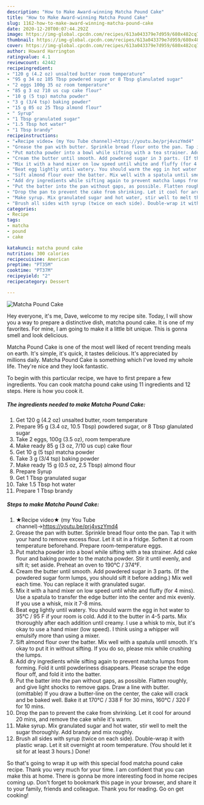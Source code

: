 ```yaml
---
description: "How to Make Award-winning Matcha Pound Cake"
title: "How to Make Award-winning Matcha Pound Cake"
slug: 1162-how-to-make-award-winning-matcha-pound-cake
date: 2020-12-20T00:07:44.292Z
image: https://img-global.cpcdn.com/recipes/613a043379e7d959/680x482cq70/matcha-pound-cake-recipe-main-photo.jpg
thumbnail: https://img-global.cpcdn.com/recipes/613a043379e7d959/680x482cq70/matcha-pound-cake-recipe-main-photo.jpg
cover: https://img-global.cpcdn.com/recipes/613a043379e7d959/680x482cq70/matcha-pound-cake-recipe-main-photo.jpg
author: Howard Harrington
ratingvalue: 4.1
reviewcount: 42442
recipeingredient:
- "120 g (4.2 oz) unsalted butter room temperature"
- "95 g 34 oz 105 Tbsp powdered sugar or 8 Tbsp glanulated sugar"
- "2 eggs 100g 35 oz room temperature"
- "85 g 3 oz 710 us cup cake flour"
- "10 g (5 tsp) matcha powder"
- "3 g (3/4 tsp) baking powder"
- "15 g 05 oz 25 Tbsp almond flour"
- " Syrup"
- "1 Tbsp granulated sugar"
- "1.5 Tbsp hot water"
- "1 Tbsp brandy"
recipeinstructions:
- "★Recipe video★ (my You Tube channel)→https://youtu.be/prj4vszYmd4"
- "Grease the pan with butter. Sprinkle bread flour onto the pan. Tap it with your hand to remove excess flour. Let it sit in a fridge. Soften it at room temperature beforehand. Prepare room-temperature eggs."
- "Put matcha powder into a bowl while sifting with a tea strainer. Add cake flour and baking powder to the matcha powder. Stir it until evenly, and sift it; set aside. Preheat an oven to 190℃ / 374°F."
- "Cream the butter until smooth. Add powdered sugar in 3 parts. (If the powdered sugar form lumps, you should sift it before adding.) Mix well each time. You can replace it with granulated sugar."
- "Mix it with a hand mixer on low speed until white and fluffy (for 4 mins). Use a spatula to transfer the edge butter into the center and mix evenly. If you use a whisk, mix it 7-8 mins."
- "Beat egg lightly until watery. You should warm the egg in hot water to 35℃ / 95 F if your room is cold. Add it to the butter in 4-5 parts. Mix thoroughly after each addition until creamy. I use a whisk to mix, but it&#39;s okay to use a hand mixer (low speed). I think using a whipper will emulsify more than using a mixer."
- "Sift almond flour over the batter. Mix well with a spatula until smooth. It&#39;s okay to put it in without sifting. If you do so, please mix while crushing the lumps."
- "Add dry ingredients while sifting again to prevent matcha lumps from forming. Fold it until powderiness disappears. Please scrape the edge flour off, and fold it into the batter."
- "Put the batter into the pan without gaps, as possible. Flatten roughly, and give light shocks to remove gaps. Draw a line with butter. (omittable) If you draw a butter-line on the center, the cake will crack and be baked well. Bake it at 170℃ / 338 F for 30 mins, 160℃ / 320 F for 10 mins."
- "Drop the pan to prevent the cake from shrinking. Let it cool for around 20 mins, and remove the cake while it&#39;s warm."
- "Make syrup. Mix granulated sugar and hot water, stir well to melt the sugar thoroughly. Add brandy and mix roughly."
- "Brush all sides with syrup (twice on each side). Double-wrap it with plastic wrap. Let it sit overnight at room temperature. (You should let it sit for at least 3 hours.) Done!"
categories:
- Recipe
tags:
- matcha
- pound
- cake

katakunci: matcha pound cake 
nutrition: 300 calories
recipecuisine: American
preptime: "PT35M"
cooktime: "PT37M"
recipeyield: "2"
recipecategory: Dessert

---
```



![Matcha Pound Cake](https://img-global.cpcdn.com/recipes/613a043379e7d959/680x482cq70/matcha-pound-cake-recipe-main-photo.jpg)

Hey everyone, it's me, Dave, welcome to my recipe site. Today, I will show you a way to prepare a distinctive dish, matcha pound cake. It is one of my favorites. For mine, I am going to make it a little bit unique. This is gonna smell and look delicious.



Matcha Pound Cake is one of the most well liked of recent trending meals on earth. It's simple, it's quick, it tastes delicious. It's appreciated by millions daily. Matcha Pound Cake is something which I've loved my whole life. They're nice and they look fantastic.


To begin with this particular recipe, we have to first prepare a few ingredients. You can cook matcha pound cake using 11 ingredients and 12 steps. Here is how you cook it.

<!--inarticleads1-->

##### The ingredients needed to make Matcha Pound Cake:

1. Get 120 g (4.2 oz) unsalted butter, room temperature
1. Prepare 95 g (3.4 oz, 10.5 Tbsp) powdered sugar, or 8 Tbsp glanulated sugar
1. Take 2 eggs, 100g (3.5 oz), room temperature
1. Make ready 85 g (3 oz, 7/10 us cup) cake flour
1. Get 10 g (5 tsp) matcha powder
1. Take 3 g (3/4 tsp) baking powder
1. Make ready 15 g (0.5 oz, 2.5 Tbsp) almond flour
1. Prepare  Syrup
1. Get 1 Tbsp granulated sugar
1. Take 1.5 Tbsp hot water
1. Prepare 1 Tbsp brandy




<!--inarticleads2-->

##### Steps to make Matcha Pound Cake:

1. ★Recipe video★ (my You Tube channel)→https://youtu.be/prj4vszYmd4
1. Grease the pan with butter. Sprinkle bread flour onto the pan. Tap it with your hand to remove excess flour. Let it sit in a fridge. Soften it at room temperature beforehand. Prepare room-temperature eggs.
1. Put matcha powder into a bowl while sifting with a tea strainer. Add cake flour and baking powder to the matcha powder. Stir it until evenly, and sift it; set aside. Preheat an oven to 190℃ / 374°F.
1. Cream the butter until smooth. Add powdered sugar in 3 parts. (If the powdered sugar form lumps, you should sift it before adding.) Mix well each time. You can replace it with granulated sugar.
1. Mix it with a hand mixer on low speed until white and fluffy (for 4 mins). Use a spatula to transfer the edge butter into the center and mix evenly. If you use a whisk, mix it 7-8 mins.
1. Beat egg lightly until watery. You should warm the egg in hot water to 35℃ / 95 F if your room is cold. Add it to the butter in 4-5 parts. Mix thoroughly after each addition until creamy. I use a whisk to mix, but it&#39;s okay to use a hand mixer (low speed). I think using a whipper will emulsify more than using a mixer.
1. Sift almond flour over the batter. Mix well with a spatula until smooth. It&#39;s okay to put it in without sifting. If you do so, please mix while crushing the lumps.
1. Add dry ingredients while sifting again to prevent matcha lumps from forming. Fold it until powderiness disappears. Please scrape the edge flour off, and fold it into the batter.
1. Put the batter into the pan without gaps, as possible. Flatten roughly, and give light shocks to remove gaps. Draw a line with butter. (omittable) If you draw a butter-line on the center, the cake will crack and be baked well. Bake it at 170℃ / 338 F for 30 mins, 160℃ / 320 F for 10 mins.
1. Drop the pan to prevent the cake from shrinking. Let it cool for around 20 mins, and remove the cake while it&#39;s warm.
1. Make syrup. Mix granulated sugar and hot water, stir well to melt the sugar thoroughly. Add brandy and mix roughly.
1. Brush all sides with syrup (twice on each side). Double-wrap it with plastic wrap. Let it sit overnight at room temperature. (You should let it sit for at least 3 hours.) Done!




So that's going to wrap it up with this special food matcha pound cake recipe. Thank you very much for your time. I am confident that you can make this at home. There is gonna be more interesting food in home recipes coming up. Don't forget to bookmark this page in your browser, and share it to your family, friends and colleague. Thank you for reading. Go on get cooking!
